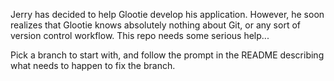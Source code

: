 Jerry has decided to help Glootie develop his application. However, he soon realizes that Glootie knows absolutely nothing about Git, or any sort of version control workflow. This repo needs some serious help...

Pick a branch to start with, and follow the prompt in the README describing what needs to happen to fix the branch.

